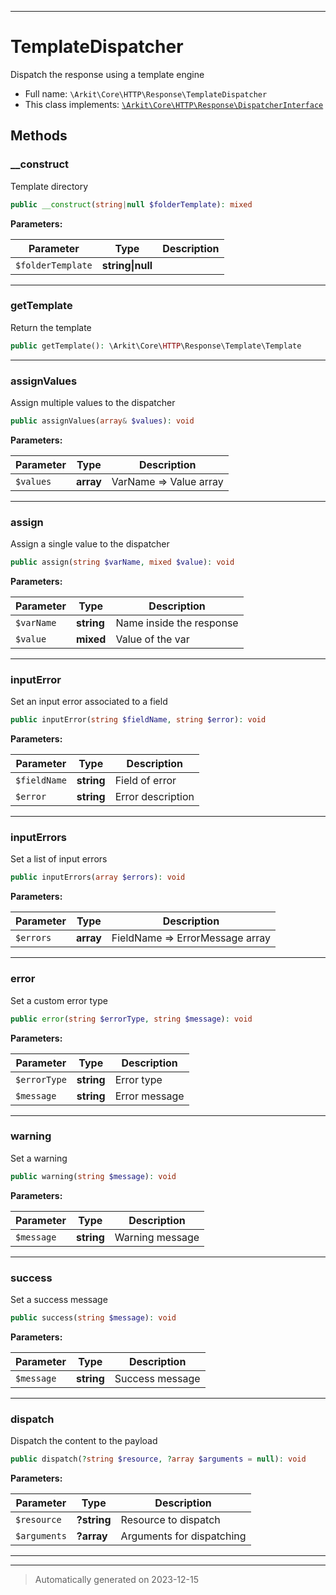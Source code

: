 ***

# TemplateDispatcher

Dispatch the response using a template engine



* Full name: `\Arkit\Core\HTTP\Response\TemplateDispatcher`
* This class implements:
[`\Arkit\Core\HTTP\Response\DispatcherInterface`](./DispatcherInterface.md)




## Methods


### __construct

Template directory

```php
public __construct(string|null $folderTemplate): mixed
```








**Parameters:**

| Parameter | Type | Description |
|-----------|------|-------------|
| `$folderTemplate` | **string&#124;null** |  |





***

### getTemplate

Return the template

```php
public getTemplate(): \Arkit\Core\HTTP\Response\Template\Template
```












***

### assignValues

Assign multiple values to the dispatcher

```php
public assignValues(array& $values): void
```








**Parameters:**

| Parameter | Type | Description |
|-----------|------|-------------|
| `$values` | **array** | VarName =&gt; Value array |





***

### assign

Assign a single value to the dispatcher

```php
public assign(string $varName, mixed $value): void
```








**Parameters:**

| Parameter | Type | Description |
|-----------|------|-------------|
| `$varName` | **string** | Name inside the response |
| `$value` | **mixed** | Value of the var |





***

### inputError

Set an input error associated to a field

```php
public inputError(string $fieldName, string $error): void
```








**Parameters:**

| Parameter | Type | Description |
|-----------|------|-------------|
| `$fieldName` | **string** | Field of error |
| `$error` | **string** | Error description |





***

### inputErrors

Set a list of input errors

```php
public inputErrors(array $errors): void
```








**Parameters:**

| Parameter | Type | Description |
|-----------|------|-------------|
| `$errors` | **array** | FieldName =&gt; ErrorMessage array |





***

### error

Set a custom error type

```php
public error(string $errorType, string $message): void
```








**Parameters:**

| Parameter | Type | Description |
|-----------|------|-------------|
| `$errorType` | **string** | Error type |
| `$message` | **string** | Error message |





***

### warning

Set a warning

```php
public warning(string $message): void
```








**Parameters:**

| Parameter | Type | Description |
|-----------|------|-------------|
| `$message` | **string** | Warning message |





***

### success

Set a success message

```php
public success(string $message): void
```








**Parameters:**

| Parameter | Type | Description |
|-----------|------|-------------|
| `$message` | **string** | Success message |





***

### dispatch

Dispatch the content to the payload

```php
public dispatch(?string $resource, ?array $arguments = null): void
```








**Parameters:**

| Parameter | Type | Description |
|-----------|------|-------------|
| `$resource` | **?string** | Resource to dispatch |
| `$arguments` | **?array** | Arguments for dispatching |





***


***
> Automatically generated on 2023-12-15
